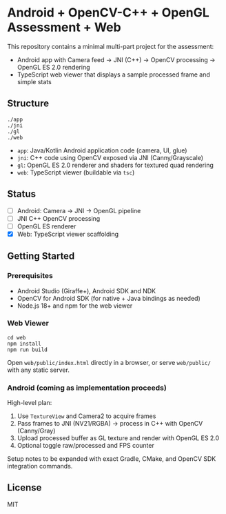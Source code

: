 # Android + OpenCV-C++ + OpenGL Assessment + Web

This repository contains a minimal multi-part project for the assessment:

- Android app with Camera feed → JNI (C++) → OpenCV processing → OpenGL ES 2.0 rendering
- TypeScript web viewer that displays a sample processed frame and simple stats

## Structure

```
./app   
./jni   
./gl    
./web   
```

- `app`: Java/Kotlin Android application code (camera, UI, glue)
- `jni`: C++ code using OpenCV exposed via JNI (Canny/Grayscale)
- `gl`: OpenGL ES 2.0 renderer and shaders for textured quad rendering
- `web`: TypeScript viewer (buildable via `tsc`)

## Status

- [ ] Android: Camera → JNI → OpenGL pipeline
- [ ] JNI C++ OpenCV processing
- [ ] OpenGL ES renderer
- [x] Web: TypeScript viewer scaffolding

## Getting Started

### Prerequisites

- Android Studio (Giraffe+), Android SDK and NDK
- OpenCV for Android SDK (for native + Java bindings as needed)
- Node.js 18+ and npm for the web viewer

### Web Viewer

```
cd web
npm install
npm run build
```

Open `web/public/index.html` directly in a browser, or serve `web/public/` with any static server.

### Android (coming as implementation proceeds)

High-level plan:

1. Use `TextureView` and Camera2 to acquire frames
2. Pass frames to JNI (NV21/RGBA) → process in C++ with OpenCV (Canny/Gray)
3. Upload processed buffer as GL texture and render with OpenGL ES 2.0
4. Optional toggle raw/processed and FPS counter

Setup notes to be expanded with exact Gradle, CMake, and OpenCV SDK integration commands.

## License

MIT



